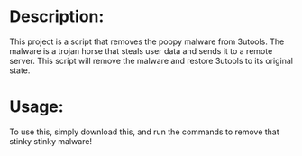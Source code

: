 # Description:

This project is a script that removes the poopy malware from 3utools. The malware is a trojan horse that steals user data and sends it to a remote server. This script will remove the malware and restore 3utools to its original state.

# Usage:

To use this, simply download this, and run the commands to remove that stinky stinky malware!
